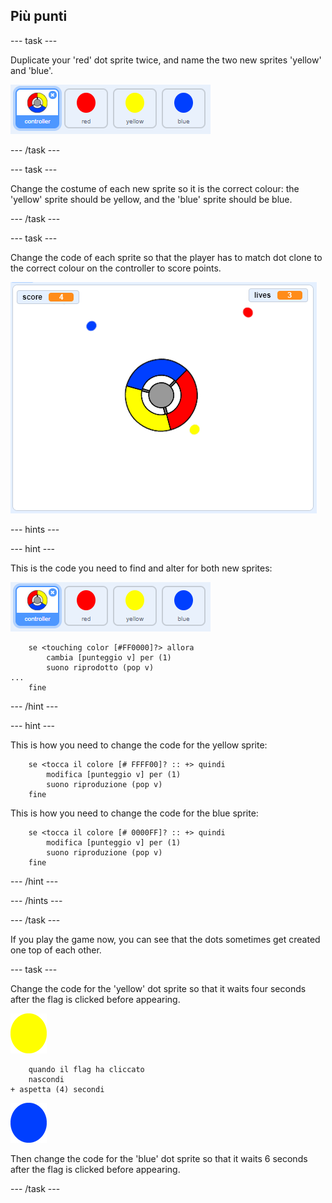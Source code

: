 ## Più punti

\--- task \---

Duplicate your 'red' dot sprite twice, and name the two new sprites 'yellow' and 'blue'.

![screenshot](images/dots-more-dots.png)

\--- /task \---

\--- task \---

Change the costume of each new sprite so it is the correct colour: the 'yellow' sprite should be yellow, and the 'blue' sprite should be blue.

\--- /task \---

\--- task \---

Change the code of each sprite so that the player has to match dot clone to the correct colour on the controller to score points.

![screenshot](images/dots-all-test.png)

\--- hints \---

\--- hint \---

This is the code you need to find and alter for both new sprites:

![screenshot](images/dots-more-dots.png)

```blocks3
    se <touching color [#FF0000]?> allora
        cambia [punteggio v] per (1)
        suono riprodotto (pop v)
...
    fine
```

\--- /hint \---

\--- hint \---

This is how you need to change the code for the yellow sprite:

```blocks3
    se <tocca il colore [# FFFF00]? :: +> quindi
        modifica [punteggio v] per (1)
        suono riproduzione (pop v)
    fine
```

This is how you need to change the code for the blue sprite:

```blocks3
    se <tocca il colore [# 0000FF]? :: +> quindi
        modifica [punteggio v] per (1)
        suono riproduzione (pop v)
    fine
```

\--- /hint \---

\--- /hints \---

\--- /task \---

If you play the game now, you can see that the dots sometimes get created one top of each other.

\--- task \---

Change the code for the 'yellow' dot sprite so that it waits four seconds after the flag is clicked before appearing.

![Yellow dot](images/yellow-sprite.png)

```blocks3
    quando il flag ha cliccato
    nascondi
+ aspetta (4) secondi
```

![Blue dot](images/blue-sprite.png)

Then change the code for the 'blue' dot sprite so that it waits 6 seconds after the flag is clicked before appearing.

\--- /task \---